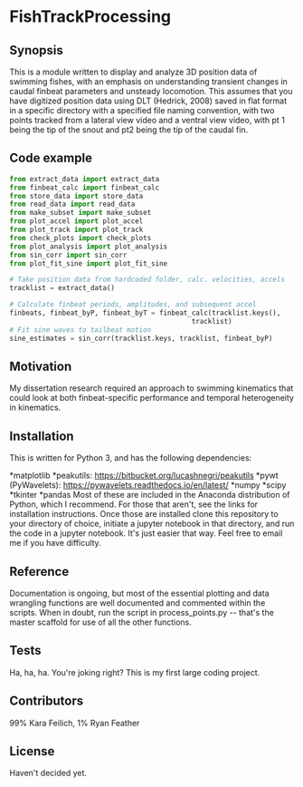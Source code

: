 # FishTrackProcessing

## Synopsis

This is a module written to display and analyze 3D position data of
swimming fishes, with an emphasis on understanding transient changes
in caudal finbeat parameters and unsteady locomotion. This assumes
that you have digitized position data using DLT (Hedrick, 2008) saved in
flat format in a specific directory with a specified file naming
convention, with two points tracked from a lateral view video and a
ventral view video, with pt 1 being the tip of the snout and pt2
being the tip of the caudal fin.

## Code example

```python
from extract_data import extract_data
from finbeat_calc import finbeat_calc
from store_data import store_data
from read_data import read_data
from make_subset import make_subset
from plot_accel import plot_accel
from plot_track import plot_track
from check_plots import check_plots
from plot_analysis import plot_analysis
from sin_corr import sin_corr
from plot_fit_sine import plot_fit_sine

# Take position data from hardcoded folder, calc. velocities, accels
tracklist = extract_data()

# Calculate finbeat periods, amplitudes, and subsequent accel
finbeats, finbeat_byP, finbeat_byT = finbeat_calc(tracklist.keys(),
                                             tracklist)
# Fit sine waves to tailbeat motion
sine_estimates = sin_corr(tracklist.keys, tracklist, finbeat_byP)
```

## Motivation

My dissertation research required an approach to swimming kinematics
that could look at both finbeat-specific performance and temporal
heterogeneity in kinematics.

## Installation

This is written for Python 3, and has the following dependencies:


*matplotlib
*peakutils: https://bitbucket.org/lucashnegri/peakutils
*pywt (PyWavelets): https://pywavelets.readthedocs.io/en/latest/
*numpy
*scipy
*tkinter
*pandas
Most of these are included in the Anaconda distribution of Python,
which I recommend. For those that aren't, see the links for
installation instructions.
Once those are installed clone this repository to your directory of
choice, initiate a jupyter notebook in that directory, and run the
code in a jupyter notebook. It's just easier that way. Feel free to
email me if you have difficulty.

## Reference

Documentation is ongoing, but most of the essential plotting and data
wrangling functions are well documented and commented within the
scripts. When in doubt, run the script in process_points.py -- that's
the master scaffold for use of all the other functions.

## Tests

Ha, ha, ha. You're joking right? This is my first large coding project.

## Contributors

99% Kara Feilich, 1% Ryan Feather

## License

Haven't decided yet.